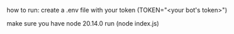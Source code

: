 how to run:
create a .env file with your token (TOKEN="<your bot's token>")

make sure you have node 20.14.0
run (node index.js)
